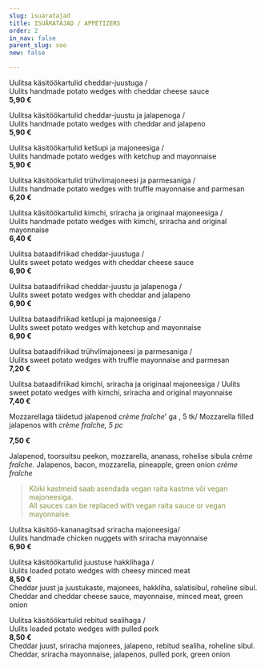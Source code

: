 ```yaml
---
slug: isuaratajad
title: ISUÄRATAJAD / APPETIZERS
order: 2
in_nav: false
parent_slug: soo
new: false

---
```

Uulitsa käsitöökartulid cheddar-juustuga /  
Uulits handmade potato wedges with cheddar cheese sauce  
**5,90 €**

<span class="spicy"></span>
Uulitsa käsitöökartulid cheddar-juustu ja jalapenoga /  
Uulits handmade potato wedges with cheddar and jalapeno  
**5,90 €**

Uulitsa käsitöökartulid ketšupi ja majoneesiga /  
Uulits handmade potato wedges with ketchup and mayonnaise  
**5,90 €**

Uulitsa käsitöökartulid trühvlimajoneesi ja parmesaniga /  
Uulits handmade potato wedges with truffle mayonnaise and parmesan  
**6,20 €**

Uulitsa käsitöökartulid kimchi, sriracha ja originaal majoneesiga /  
Uulits handmade potato wedges with kimchi, sriracha and original mayonnaise  
**6,40 €**

Uulitsa bataadifriikad cheddar-juustuga /  
Uulits sweet potato wedges with cheddar cheese sauce  
**6,90 €**

<span class="spicy"></span> Uulitsa bataadifriikad cheddar-juustu ja jalapenoga /  
Uulits sweet potato wedges with cheddar and jalapeno  
**6,90 €**

Uulitsa bataadifriikad ketšupi ja majoneesiga /  
Uulits sweet potato wedges with ketchup and mayonnaise  
**6,90 €**

Uulitsa bataadifriikad trühvlimajoneesi ja parmesaniga /  
Uulits sweet potato wedges with truffle mayonnaise and parmesan  
**7,20 €**

<span class="spicy"></span>Uulitsa bataadifriikad kimchi, sriracha ja originaal majoneesiga / Uulits sweet potato wedges with kimchi, sriracha and original mayonnaise  
**7,40 €**

<span class="special"></span> <span class="spicy"></span>  Mozzarellaga täidetud jalapenod _crème fraîche_’ ga , 5 tk/ Mozzarella filled jalapenos with _crème fraîche, 5 pc_

**7,50 €**

<span class="koostis">Jalapenod, toorsuitsu peekon, mozzarella, ananass, rohelise sibula _crème fraîche._ Jalapenos, bacon, mozzarella, pineapple, green onion _crème fraîche_

> <span style="color: #839446;">Kõiki kastmeid saab asendada vegan raita kastme või vegan majoneesiga.  
> All sauces can be replaced with vegan raita sauce or vegan mayonnaise.</span>
>
> <span class="vege"></span><span class="vegan"></span>

<span class="spicy"></span>Uulitsa käsitöö-kananagitsad sriracha majoneesiga/  
Uulits handmade chicken nuggets with sriracha mayonnaise  
**6,90 €**

<span class="special"></span>
Uulitsa käsitöökartulid juustuse hakklihaga /  
Uulits loaded potato wedges with cheesy minced meat  
**8,50 €**  
<span class="koostis">Cheddar juust ja juustukaste, majonees, hakkliha, salatisibul, roheline sibul. Cheddar and cheddar cheese sauce, mayonnaise, minced meat, green onion</span>

<span class="special"></span>
<span class="spicy"></span>
Uulitsa käsitöökartulid rebitud sealihaga /  
Uulits loaded potato wedges with pulled pork  
**8,50 €**  
<span class="koostis">Cheddar juust, sriracha majonees, jalapeno, rebitud sealiha, roheline sibul. Cheddar, sriracha mayonnaise, jalapenos, pulled pork, green onion</span>
